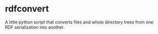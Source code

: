 rdfconvert
==========

A little python script that converts files and whole directory trees from one RDF serialization into another.
